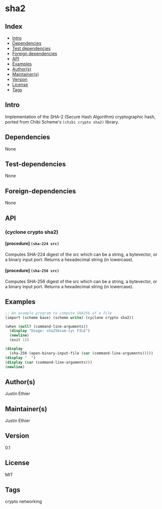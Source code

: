 # sha2

## Index 
- [Intro](#Intro)
- [Dependencies](#Dependencies)
- [Test dependencies](#Test-dependencies)
- [Foreign dependencies](#Foreign-dependencies)
- [API](#API)
- [Examples](#Examples)
- [Author(s)](#Author(s))
- [Maintainer(s)](#Maintainer(s))
- [Version](#Version) 
- [License](#License) 
- [Tags](#Tags) 

## Intro 
Implementation of the SHA-2 (Secure Hash Algorithm) cryptographic hash, ported from Chibi Scheme's `(chibi crypto sha2)` library.

## Dependencies 
None

## Test-dependencies 
None

## Foreign-dependencies 
None

## API 

### (cyclone crypto sha2)

#### [procedure]   `(sha-224 src)`

Computes SHA-224 digest of the src which can be a string, a bytevector, or a binary input port. Returns a hexadecimal string (in lowercase).

#### [procedure]   `(sha-256 src)`

Computes SHA-256 digest of the src which can be a string, a bytevector, or a binary input port. Returns a hexadecimal string (in lowercase).


## Examples
```scheme
;; An example program to compute SHA256 of a file
(import (scheme base) (scheme write) (cyclone crypto sha2))

(when (null? (command-line-arguments))
  (display "Usage: sha256sum-cyc FILE")
  (newline)
  (exit 1))

(display
  (sha-256 (open-binary-input-file (car (command-line-arguments)))))
(display "  ")
(display (car (command-line-arguments)))
(newline)
```

## Author(s)
Justin Ethier

## Maintainer(s) 
Justin Ethier

## Version 
0.1

## License 
MIT

## Tags 
crypto networking

